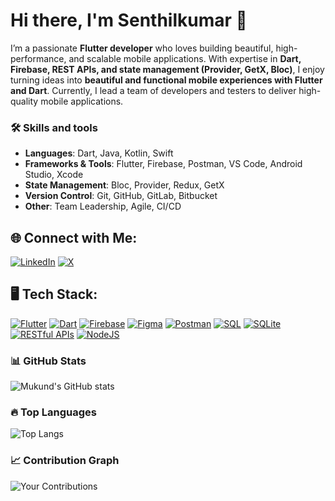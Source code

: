 # Hi there, I'm Senthilkumar 👋

I’m a passionate **Flutter developer** who loves building beautiful, high-performance, and scalable mobile applications. With expertise in **Dart, Firebase, REST APIs, and state management (Provider, GetX, Bloc)**, I enjoy turning ideas into **beautiful and functional mobile experiences with Flutter and Dart**. Currently, I lead a team of developers and testers to deliver high-quality mobile applications.

### 🛠️ Skills and tools
- **Languages**: Dart, Java, Kotlin, Swift
- **Frameworks & Tools**: Flutter, Firebase, Postman, VS Code, Android Studio, Xcode
- **State Management**: Bloc, Provider, Redux, GetX
- **Version Control**: Git, GitHub, GitLab, Bitbucket
- **Other**: Team Leadership, Agile, CI/CD

## 🌐 Connect with Me:

[![LinkedIn](https://img.shields.io/badge/LinkedIn-%230077B5.svg?style=for-the-badge&logo=linkedin&logoColor=white)](https://www.linkedin.com/in/senthil-kumar-4b282591)
[![X](https://img.shields.io/badge/X-%2312100E.svg?style=for-the-badge&logo=X&logoColor=white)](https://twitter.com/senthil171291)

## 🖥 Tech Stack:

[![Flutter](https://img.shields.io/badge/Flutter-%2302569B.svg?style=for-the-badge&logo=Flutter&logoColor=white)](https://flutter.dev/)
[![Dart](https://img.shields.io/badge/Dart-%230175C2.svg?style=for-the-badge&logo=Dart&logoColor=white)](https://dart.dev/)
[![Firebase](https://img.shields.io/badge/Firebase-%23039BE5.svg?style=for-the-badge&logo=Firebase&logoColor=white)](https://firebase.google.com/)
[![Figma](https://img.shields.io/badge/Figma-%23F24E1E.svg?style=for-the-badge&logo=Figma&logoColor=white)](https://www.figma.com/)
[![Postman](https://img.shields.io/badge/Postman-%23FF6C37.svg?style=for-the-badge&logo=Postman&logoColor=white)](https://www.postman.com/)
[![SQL](https://img.shields.io/badge/SQL-%23007396.svg?style=for-the-badge&logo=sqlite&logoColor=white)]()
[![SQLite](https://img.shields.io/badge/SQLite-%23003B57.svg?style=for-the-badge&logo=sqlite&logoColor=white)](https://www.sqlite.org/)
[![RESTful APIs](https://img.shields.io/badge/RESTful%20APIs-%23000000.svg?style=for-the-badge&logo=restful&logoColor=white)]()
[![NodeJS](https://img.shields.io/badge/Node.js-%2343853D.svg?style=for-the-badge&logo=node.js&logoColor=white)](https://nodejs.org/)




### 📊 GitHub Stats
![Mukund's GitHub stats](https://github-readme-stats.vercel.app/api?username=senthilece01&show_icons=true&theme=light)

### 🔥 Top Languages
![Top Langs](https://github-readme-stats.vercel.app/api/top-langs/?username=senthilece01&layout=compact&theme=light)

### 📈 Contribution Graph
![Your Contributions](https://github-profile-summary-cards.vercel.app/api/cards/profile-details?username=senthilece01&theme=vue)

